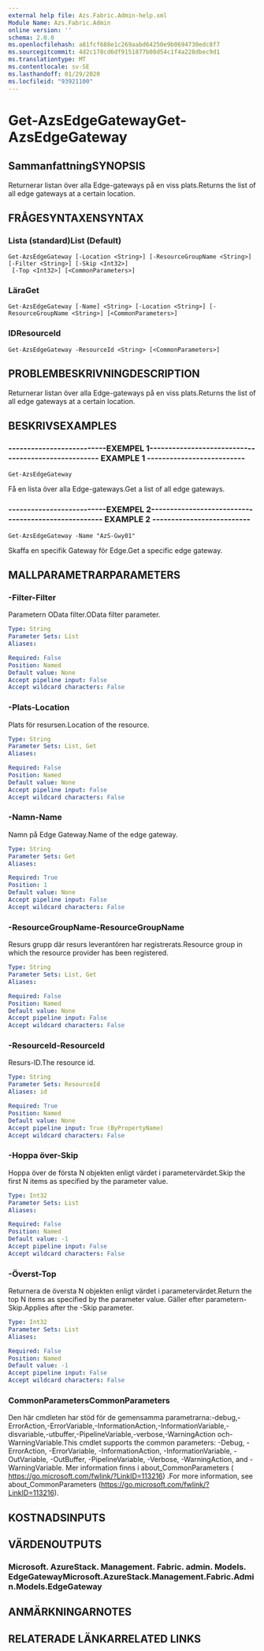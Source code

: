 ```yaml
---
external help file: Azs.Fabric.Admin-help.xml
Module Name: Azs.Fabric.Admin
online version: ''
schema: 2.0.0
ms.openlocfilehash: a81fcf688e1c269aabd64250e9b0694730edc8f7
ms.sourcegitcommit: 4d2c178cd6df9151877b08d54c1f4a228dbec9d1
ms.translationtype: MT
ms.contentlocale: sv-SE
ms.lasthandoff: 01/29/2020
ms.locfileid: "93921100"
---
```

# <span data-ttu-id="1a874-101">Get-AzsEdgeGateway</span><span class="sxs-lookup"><span data-stu-id="1a874-101">Get-AzsEdgeGateway</span></span>

## <span data-ttu-id="1a874-102">Sammanfattning</span><span class="sxs-lookup"><span data-stu-id="1a874-102">SYNOPSIS</span></span>
<span data-ttu-id="1a874-103">Returnerar listan över alla Edge-gateways på en viss plats.</span><span class="sxs-lookup"><span data-stu-id="1a874-103">Returns the list of all edge gateways at a certain location.</span></span>

## <span data-ttu-id="1a874-104">FRÅGESYNTAXEN</span><span class="sxs-lookup"><span data-stu-id="1a874-104">SYNTAX</span></span>

### <span data-ttu-id="1a874-105">Lista (standard)</span><span class="sxs-lookup"><span data-stu-id="1a874-105">List (Default)</span></span>
```
Get-AzsEdgeGateway [-Location <String>] [-ResourceGroupName <String>] [-Filter <String>] [-Skip <Int32>]
 [-Top <Int32>] [<CommonParameters>]
```

### <span data-ttu-id="1a874-106">Lära</span><span class="sxs-lookup"><span data-stu-id="1a874-106">Get</span></span>
```
Get-AzsEdgeGateway [-Name] <String> [-Location <String>] [-ResourceGroupName <String>] [<CommonParameters>]
```

### <span data-ttu-id="1a874-107">ID</span><span class="sxs-lookup"><span data-stu-id="1a874-107">ResourceId</span></span>
```
Get-AzsEdgeGateway -ResourceId <String> [<CommonParameters>]
```

## <span data-ttu-id="1a874-108">PROBLEMBESKRIVNING</span><span class="sxs-lookup"><span data-stu-id="1a874-108">DESCRIPTION</span></span>
<span data-ttu-id="1a874-109">Returnerar listan över alla Edge-gateways på en viss plats.</span><span class="sxs-lookup"><span data-stu-id="1a874-109">Returns the list of all edge gateways at a certain location.</span></span>

## <span data-ttu-id="1a874-110">BESKRIVS</span><span class="sxs-lookup"><span data-stu-id="1a874-110">EXAMPLES</span></span>

### <span data-ttu-id="1a874-111">--------------------------EXEMPEL 1--------------------------</span><span class="sxs-lookup"><span data-stu-id="1a874-111">-------------------------- EXAMPLE 1 --------------------------</span></span>
```
Get-AzsEdgeGateway
```

<span data-ttu-id="1a874-112">Få en lista över alla Edge-gateways.</span><span class="sxs-lookup"><span data-stu-id="1a874-112">Get a list of all edge gateways.</span></span>

### <span data-ttu-id="1a874-113">--------------------------EXEMPEL 2--------------------------</span><span class="sxs-lookup"><span data-stu-id="1a874-113">-------------------------- EXAMPLE 2 --------------------------</span></span>
```
Get-AzsEdgeGateway -Name "AzS-Gwy01"
```

<span data-ttu-id="1a874-114">Skaffa en specifik Gateway för Edge.</span><span class="sxs-lookup"><span data-stu-id="1a874-114">Get a specific edge gateway.</span></span>

## <span data-ttu-id="1a874-115">MALLPARAMETRAR</span><span class="sxs-lookup"><span data-stu-id="1a874-115">PARAMETERS</span></span>

### <span data-ttu-id="1a874-116">-Filter</span><span class="sxs-lookup"><span data-stu-id="1a874-116">-Filter</span></span>
<span data-ttu-id="1a874-117">Parametern OData filter.</span><span class="sxs-lookup"><span data-stu-id="1a874-117">OData filter parameter.</span></span>

```yaml
Type: String
Parameter Sets: List
Aliases: 

Required: False
Position: Named
Default value: None
Accept pipeline input: False
Accept wildcard characters: False
```

### <span data-ttu-id="1a874-118">-Plats</span><span class="sxs-lookup"><span data-stu-id="1a874-118">-Location</span></span>
<span data-ttu-id="1a874-119">Plats för resursen.</span><span class="sxs-lookup"><span data-stu-id="1a874-119">Location of the resource.</span></span>

```yaml
Type: String
Parameter Sets: List, Get
Aliases: 

Required: False
Position: Named
Default value: None
Accept pipeline input: False
Accept wildcard characters: False
```

### <span data-ttu-id="1a874-120">-Namn</span><span class="sxs-lookup"><span data-stu-id="1a874-120">-Name</span></span>
<span data-ttu-id="1a874-121">Namn på Edge Gateway.</span><span class="sxs-lookup"><span data-stu-id="1a874-121">Name of the edge gateway.</span></span>

```yaml
Type: String
Parameter Sets: Get
Aliases: 

Required: True
Position: 1
Default value: None
Accept pipeline input: False
Accept wildcard characters: False
```

### <span data-ttu-id="1a874-122">-ResourceGroupName</span><span class="sxs-lookup"><span data-stu-id="1a874-122">-ResourceGroupName</span></span>
<span data-ttu-id="1a874-123">Resurs grupp där resurs leverantören har registrerats.</span><span class="sxs-lookup"><span data-stu-id="1a874-123">Resource group in which the resource provider has been registered.</span></span>

```yaml
Type: String
Parameter Sets: List, Get
Aliases: 

Required: False
Position: Named
Default value: None
Accept pipeline input: False
Accept wildcard characters: False
```

### <span data-ttu-id="1a874-124">-ResourceId</span><span class="sxs-lookup"><span data-stu-id="1a874-124">-ResourceId</span></span>
<span data-ttu-id="1a874-125">Resurs-ID.</span><span class="sxs-lookup"><span data-stu-id="1a874-125">The resource id.</span></span>

```yaml
Type: String
Parameter Sets: ResourceId
Aliases: id

Required: True
Position: Named
Default value: None
Accept pipeline input: True (ByPropertyName)
Accept wildcard characters: False
```

### <span data-ttu-id="1a874-126">-Hoppa över</span><span class="sxs-lookup"><span data-stu-id="1a874-126">-Skip</span></span>
<span data-ttu-id="1a874-127">Hoppa över de första N objekten enligt värdet i parametervärdet.</span><span class="sxs-lookup"><span data-stu-id="1a874-127">Skip the first N items as specified by the parameter value.</span></span>

```yaml
Type: Int32
Parameter Sets: List
Aliases: 

Required: False
Position: Named
Default value: -1
Accept pipeline input: False
Accept wildcard characters: False
```

### <span data-ttu-id="1a874-128">-Överst</span><span class="sxs-lookup"><span data-stu-id="1a874-128">-Top</span></span>
<span data-ttu-id="1a874-129">Returnera de översta N objekten enligt värdet i parametervärdet.</span><span class="sxs-lookup"><span data-stu-id="1a874-129">Return the top N items as specified by the parameter value.</span></span>
<span data-ttu-id="1a874-130">Gäller efter parametern-Skip.</span><span class="sxs-lookup"><span data-stu-id="1a874-130">Applies after the -Skip parameter.</span></span>

```yaml
Type: Int32
Parameter Sets: List
Aliases: 

Required: False
Position: Named
Default value: -1
Accept pipeline input: False
Accept wildcard characters: False
```

### <span data-ttu-id="1a874-131">CommonParameters</span><span class="sxs-lookup"><span data-stu-id="1a874-131">CommonParameters</span></span>
<span data-ttu-id="1a874-132">Den här cmdleten har stöd för de gemensamma parametrarna:-debug,-ErrorAction,-ErrorVariable,-InformationAction,-InformationVariable,-disvariable,-utbuffer,-PipelineVariable,-verbose,-WarningAction och-WarningVariable.</span><span class="sxs-lookup"><span data-stu-id="1a874-132">This cmdlet supports the common parameters: -Debug, -ErrorAction, -ErrorVariable, -InformationAction, -InformationVariable, -OutVariable, -OutBuffer, -PipelineVariable, -Verbose, -WarningAction, and -WarningVariable.</span></span> <span data-ttu-id="1a874-133">Mer information finns i about_CommonParameters ( https://go.microsoft.com/fwlink/?LinkID=113216) .</span><span class="sxs-lookup"><span data-stu-id="1a874-133">For more information, see about_CommonParameters (https://go.microsoft.com/fwlink/?LinkID=113216).</span></span>

## <span data-ttu-id="1a874-134">KOSTNADS</span><span class="sxs-lookup"><span data-stu-id="1a874-134">INPUTS</span></span>

## <span data-ttu-id="1a874-135">VÄRDEN</span><span class="sxs-lookup"><span data-stu-id="1a874-135">OUTPUTS</span></span>

### <span data-ttu-id="1a874-136">Microsoft. AzureStack. Management. Fabric. admin. Models. EdgeGateway</span><span class="sxs-lookup"><span data-stu-id="1a874-136">Microsoft.AzureStack.Management.Fabric.Admin.Models.EdgeGateway</span></span>

## <span data-ttu-id="1a874-137">ANMÄRKNINGAR</span><span class="sxs-lookup"><span data-stu-id="1a874-137">NOTES</span></span>

## <span data-ttu-id="1a874-138">RELATERADE LÄNKAR</span><span class="sxs-lookup"><span data-stu-id="1a874-138">RELATED LINKS</span></span>

